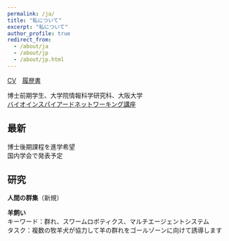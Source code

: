 ```yaml
---
permalink: /ja/
title: "私について"
excerpt: "私について"
author_profile: true
redirect_from: 
  - /about/ja
  - /about/jp
  - /about/jp.html
---
```




[CV](/files/vita_AiyiLi.pdf)　[履歴書](/files/vita_AiyiLi_jp.pdf)

博士前期学生、大学院情報科学研究科、大阪大学  
[バイオインスパイアードネットワーキング講座](http://www-waka.ics.es.osaka-u.ac.jp/)
## 最新

博士後期課程を進学希望  
国内学会で発表予定
## 研究
**人間の群集**（新規）

**羊飼い**  
キーワード：群れ、スワームロボティクス、マルチエージェントシステム  
タスク：複数の牧羊犬が協力して羊の群れをゴールゾーンに向けて誘導します

<script async class="speakerdeck-embed" data-slide="1" data-id="0475023755b6416e8e1d633b6a5cf170" data-ratio="1.33333333333333" src="//speakerdeck.com/assets/embed.js"></script>